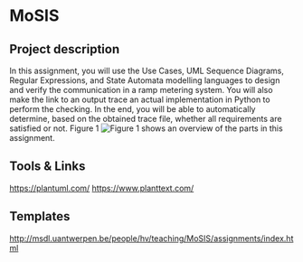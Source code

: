 # MoSIS

## Project description

In this assignment, you will use the Use Cases, UML Sequence Diagrams, Regular Expressions, and 
State Automata modelling languages to design and verify the communication in a ramp metering system. 
You will also make the link to an output trace an actual implementation in Python to perform the checking. 
In the end, you will be able to automatically determine, based on the obtained trace file, 
whether all requirements are satisfied or not. Figure 1 ![Figure 1](http://msdl.uantwerpen.be/people/hv/teaching/MoSIS/assignments/requirementsChecking/#fig-1) shows an overview of the parts in this assignment.

## Tools & Links 

https://plantuml.com/
https://www.planttext.com/

## Templates

http://msdl.uantwerpen.be/people/hv/teaching/MoSIS/assignments/index.html